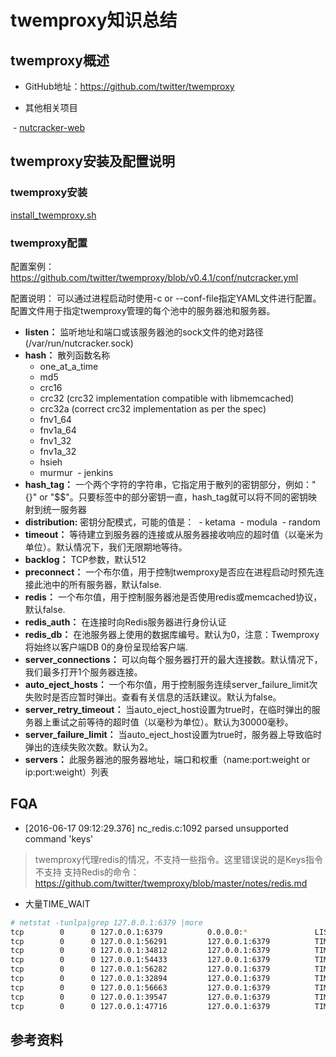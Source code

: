 # twemproxy知识总结

## twemproxy概述
- GitHub地址：https://github.com/twitter/twemproxy

- 其他相关项目

  - [nutcracker-web](https://github.com/kontera-technologies/nutcracker-web)
  
## twemproxy安装及配置说明
### twemproxy安装
[install_twemproxy.sh](https://raw.githubusercontent.com/mds1455975151/tools/master/twemproxy/install_twemproxy.sh)

### twemproxy配置
配置案例：https://github.com/twitter/twemproxy/blob/v0.4.1/conf/nutcracker.yml

配置说明：
可以通过进程启动时使用-c or --conf-file指定YAML文件进行配置。配置文件用于指定twemproxy管理的每个池中的服务器池和服务器。

- **listen：** 监听地址和端口或该服务器池的sock文件的绝对路径(/var/run/nutcracker.sock)
- **hash：** 散列函数名称
  - one_at_a_time
  - md5
  - crc16
  - crc32 (crc32 implementation compatible with libmemcached)
  - crc32a (correct crc32 implementation as per the spec)
  - fnv1_64
  - fnv1a_64
  - fnv1_32
  - fnv1a_32
  - hsieh
  - murmur
  - jenkins
- **hash_tag：** 一个两个字符的字符串，它指定用于散列的密钥部分，例如："{}" or "$$"。只要标签中的部分密钥一直，hash_tag就可以将不同的密钥映射到统一服务器
- **distribution:** 密钥分配模式，可能的值是：
  - ketama
  - modula
  - random
- **timeout：** 等待建立到服务器的连接或从服务器接收响应的超时值（以毫米为单位）。默认情况下，我们无限期地等待。
- **backlog：** TCP参数，默认512
- **preconnect：** 一个布尔值，用于控制twemproxy是否应在进程启动时预先连接此池中的所有服务器，默认false.
- **redis：** 一个布尔值，用于控制服务器池是否使用redis或memcached协议，默认false.
- **redis_auth：** 在连接时向Redis服务器进行身份认证
- **redis_db：** 在池服务器上使用的数据库编号。默认为0，注意：Twemproxy将始终以客户端DB 0的身份呈现给客户端.
- **server_connections：** 可以向每个服务器打开的最大连接数。默认情况下，我们最多打开1个服务器连接。
- **auto_eject_hosts：** 一个布尔值，用于控制服务连续server_failure_limit次失败时是否应暂时弹出。查看有关信息的活跃建议。默认为false。
- **server_retry_timeout：** 当auto_eject_host设置为true时，在临时弹出的服务器上重试之前等待的超时值（以毫秒为单位）。默认为30000毫秒。
- **server_failure_limit：** 当auto_eject_host设置为true时，服务器上导致临时弹出的连续失败次数。默认为2。
- **servers：** 此服务器池的服务器地址，端口和权重（name:port:weight or ip:port:weight）列表

## FQA
- [2016-06-17 09:12:29.376] nc_redis.c:1092 parsed unsupported command 'keys'
> twemproxy代理redis的情况，不支持一些指令。这里错误说的是Keys指令不支持
支持Redis的命令：https://github.com/twitter/twemproxy/blob/master/notes/redis.md

- 大量TIME_WAIT
``` bash 
# netstat -tunlpa|grep 127.0.0.1:6379 |more 
tcp        0      0 127.0.0.1:6379          0.0.0.0:*               LISTEN      19641/twemproxy     
tcp        0      0 127.0.0.1:56291         127.0.0.1:6379          TIME_WAIT   -                   
tcp        0      0 127.0.0.1:34812         127.0.0.1:6379          TIME_WAIT   -                   
tcp        0      0 127.0.0.1:54433         127.0.0.1:6379          TIME_WAIT   -                   
tcp        0      0 127.0.0.1:56282         127.0.0.1:6379          TIME_WAIT   -                   
tcp        0      0 127.0.0.1:32894         127.0.0.1:6379          TIME_WAIT   -                   
tcp        0      0 127.0.0.1:56663         127.0.0.1:6379          TIME_WAIT   -                   
tcp        0      0 127.0.0.1:39547         127.0.0.1:6379          TIME_WAIT   -                   
tcp        0      0 127.0.0.1:47716         127.0.0.1:6379          TIME_WAIT   -  
```
## 参考资料
